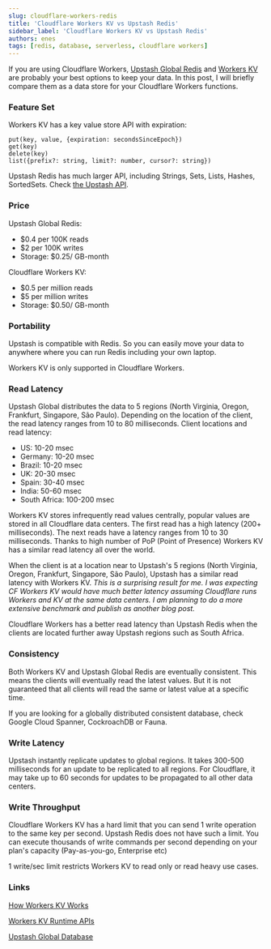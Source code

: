 ```yaml
---
slug: cloudflare-workers-redis
title: 'Cloudflare Workers KV vs Upstash Redis'
sidebar_label: 'Cloudflare Workers KV vs Upstash Redis'
authors: enes
tags: [redis, database, serverless, cloudflare workers]
---
```


If you are using Cloudflare Workers, [Upstash Global Redis](https://docs.upstash.com/redis/features/globaldatabase) and [Workers KV](https://www.cloudflare.com/products/workers-kv/) are probably your best options to keep your data. In this post, I will briefly compare them as a data store for your Cloudflare Workers functions.

<!--truncate-->

### Feature Set
Workers KV has  a key value store API with expiration:
```shell
put(key, value, {expiration: secondsSinceEpoch})
get(key)
delete(key)
list({prefix?: string, limit?: number, cursor?: string})
```

Upstash Redis has much larger API, including Strings, Sets, Lists, Hashes, SortedSets. Check [the Upstash API](https://docs.upstash.com/redis/overall/rediscompatibility).

### Price
Upstash Global Redis:
- $0.4 per 100K reads
- $2 per 100K writes
- Storage: $0.25/ GB-month

Cloudflare Workers KV:
- $0.5 per million reads
- $5 per million writes
- Storage: $0.50/ GB-month

### Portability
Upstash is compatible with Redis. So you can easily move your data to anywhere where you can run Redis including your own laptop.

Workers KV is only supported in Cloudflare Workers.

### Read Latency
Upstash Global distributes the data to 5 regions (North Virginia, Oregon, Frankfurt, Singapore, São Paulo). Depending on the location of the client, the read latency ranges from 10 to 80 milliseconds. 
Client locations and read latency:
- US: 10-20 msec
- Germany: 10-20 msec
- Brazil: 10-20 msec
- UK: 20-30 msec
- Spain: 30-40 msec
- India: 50-60 msec
- South Africa: 100-200 msec


Workers KV stores infrequently read values centrally, popular values are stored in all Cloudflare data centers. The first read has a high latency (200+ milliseconds). The next reads have a latency ranges from 10 to 30 milliseconds. Thanks to high number of PoP (Point of Presence) Workers KV has a similar read latency all over the world.
                                                                                                      
When the client is at a location near to Upstash's 5 regions (North Virginia, Oregon, Frankfurt, Singapore, São Paulo), Upstash has a similar read latency with Workers KV. *This is a surprising result for me. I was expecting CF Workers KV would have much better latency assuming Cloudflare runs Workers and KV at the same data centers. I am planning to do a more extensive benchmark and publish as another blog post.*

Cloudflare Workers has a better read latency than Upstash Redis when the clients are located further away Upstash regions such as South Africa.  

### Consistency
Both Workers KV and Upstash Global Redis are eventually consistent. This means the clients will eventually read the latest values. But it is not guaranteed that all clients will read the same or latest value at a specific time.

If you are looking for a globally distributed consistent database, check Google Cloud Spanner, CockroachDB or Fauna.


### Write Latency
Upstash instantly replicate updates to global regions. It takes 300-500 milliseconds for an update to be replicated to all regions. For Cloudflare, it may take up to 60 seconds for updates to be propagated to all other data centers.       

### Write Throughput
Cloudflare Workers KV has a hard limit that you can send 1 write operation to the same key per second. Upstash Redis does not have such a limit. You can execute thousands of write commands per second depending on your plan's capacity (Pay-as-you-go, Enterprise etc)

1 write/sec limit restricts Workers KV to read only or read heavy use cases.

### Links
[How Workers KV Works](https://developers.cloudflare.com/workers/learning/how-kv-works)

[Workers KV Runtime APIs](https://developers.cloudflare.com/workers/runtime-apis/kv)

[Upstash Global Database](https://docs.upstash.com/redis/features/globaldatabase)


